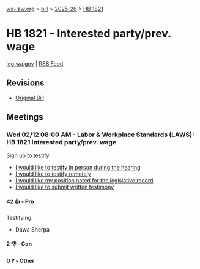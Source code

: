 [wa-law.org](/) > [bill](/bill/) > [2025-26](/bill/2025-26/) > [HB 1821](/bill/2025-26/hb/1821/)

# HB 1821 - Interested party/prev. wage
[leg.wa.gov](https://app.leg.wa.gov/billsummary?BillNumber=1821&Year=2025&Initiative=false) | [RSS Feed](./rss.xml)

## Revisions
* [Original Bill](1/)

## Meetings
### Wed 02/12 08:00 AM - Labor & Workplace Standards (LAWS): HB 1821 Interested party/prev. wage
Sign up to testify:
* [I would like to testify in person during the hearing](https://app.leg.wa.gov/csi/Testifier/Add?chamber=House&mId=32779&aId=163346&caId=25635&tId=1)
* [I would like to testify remotely](https://app.leg.wa.gov/csi/Testifier/Add?chamber=House&mId=32779&aId=163346&caId=25635&tId=2)
* [I would like my position noted for the legislative record](https://app.leg.wa.gov/csi/Testifier/Add?chamber=House&mId=32779&aId=163346&caId=25635&tId=3)
* [I would like to submit written testimony](https://app.leg.wa.gov/csi/Testifier/Add?chamber=House&mId=32779&aId=163346&caId=25635&tId=4)

#### 42 👍 - Pro
Testifying:
* Dawa Sherpa

#### 2 👎 - Con

#### 0 ❓ - Other
